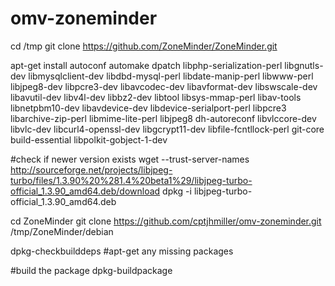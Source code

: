 omv-zoneminder
==============
cd /tmp
git clone https://github.com/ZoneMinder/ZoneMinder.git

apt-get install autoconf automake dpatch libphp-serialization-perl libgnutls-dev libmysqlclient-dev libdbd-mysql-perl libdate-manip-perl libwww-perl libjpeg8-dev libpcre3-dev libavcodec-dev libavformat-dev libswscale-dev libavutil-dev libv4l-dev libbz2-dev libtool libsys-mmap-perl libav-tools libnetpbm10-dev libavdevice-dev libdevice-serialport-perl libpcre3 libarchive-zip-perl libmime-lite-perl libjpeg8 dh-autoreconf libvlccore-dev libvlc-dev libcurl4-openssl-dev libgcrypt11-dev libfile-fcntllock-perl git-core build-essential libpolkit-gobject-1-dev

#check if newer version exists 
wget --trust-server-names http://sourceforge.net/projects/libjpeg-turbo/files/1.3.90%20%281.4%20beta1%29/libjpeg-turbo-official_1.3.90_amd64.deb/download
dpkg -i libjpeg-turbo-official_1.3.90_amd64.deb

cd ZoneMinder
git clone https://github.com/cptjhmiller/omv-zoneminder.git /tmp/ZoneMinder/debian

dpkg-checkbuilddeps
#apt-get any missing packages

#build the package
dpkg-buildpackage